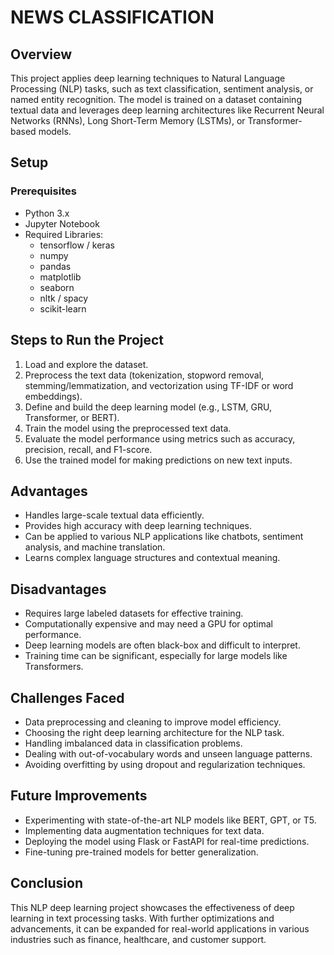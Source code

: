 # NEWS CLASSIFICATION

##  Overview
This project applies deep learning techniques to Natural Language Processing (NLP) tasks, such as text classification, sentiment analysis, or named entity recognition. The model is trained on a dataset containing textual data and leverages deep learning architectures like Recurrent Neural Networks (RNNs), Long Short-Term Memory (LSTMs), or Transformer-based models.

## Setup
### Prerequisites
- Python 3.x
- Jupyter Notebook
- Required Libraries:
  - tensorflow / keras
  - numpy
  - pandas
  - matplotlib
  - seaborn
  - nltk / spacy
  - scikit-learn

## Steps to Run the Project
1. Load and explore the dataset.
2. Preprocess the text data (tokenization, stopword removal, stemming/lemmatization, and vectorization using TF-IDF or word embeddings).
3. Define and build the deep learning model (e.g., LSTM, GRU, Transformer, or BERT).
4. Train the model using the preprocessed text data.
5. Evaluate the model performance using metrics such as accuracy, precision, recall, and F1-score.
6. Use the trained model for making predictions on new text inputs.

## Advantages
- Handles large-scale textual data efficiently.
- Provides high accuracy with deep learning techniques.
- Can be applied to various NLP applications like chatbots, sentiment analysis, and machine translation.
- Learns complex language structures and contextual meaning.

## Disadvantages
- Requires large labeled datasets for effective training.
- Computationally expensive and may need a GPU for optimal performance.
- Deep learning models are often black-box and difficult to interpret.
- Training time can be significant, especially for large models like Transformers.

## Challenges Faced
- Data preprocessing and cleaning to improve model efficiency.
- Choosing the right deep learning architecture for the NLP task.
- Handling imbalanced data in classification problems.
- Dealing with out-of-vocabulary words and unseen language patterns.
- Avoiding overfitting by using dropout and regularization techniques.

## Future Improvements
- Experimenting with state-of-the-art NLP models like BERT, GPT, or T5.
- Implementing data augmentation techniques for text data.
- Deploying the model using Flask or FastAPI for real-time predictions.
- Fine-tuning pre-trained models for better generalization.

## Conclusion
This NLP deep learning project showcases the effectiveness of deep learning in text processing tasks. With further optimizations and advancements, it can be expanded for real-world applications in various industries such as finance, healthcare, and customer support.


